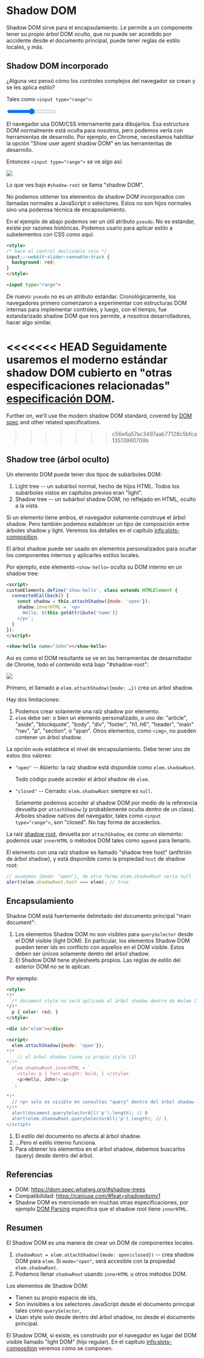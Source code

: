 # Shadow DOM

Shadow DOM sirve para el encapsulamiento. Le permite a un componente tener su propio árbol DOM oculto, que no puede ser accedido por accidente desde el documento principal, puede tener reglas de estilo locales, y más.

## Shadow DOM incorporado

¿Alguna vez pensó cómo los controles complejos del navegador se crean y se les aplica estilo?

Tales como `<input type="range">`:

<p>
<input type="range">
</p>

El navegador usa DOM/CSS internamente para dibujarlos. Esa estructura DOM normalmente está oculta para nosotros, pero podemos verla con herramientas de desarrollo. Por ejemplo, en Chrome, necesitamos habilitar la opción "Show user agent shadow DOM" en las herramientas de desarrollo.

Entonces `<input type="range">` se ve algo así:

![](shadow-dom-range.png)

Lo que ves bajo `#shadow-root` se llama "shadow DOM".

No podemos obtener los elementos de shadow DOM incorporados con llamadas normales a JavaScript o selectores. Estos no son hijos normales sino una poderosa técnica de encapsulamiento.

En el ejemplo de abajo podemos ver un útil atributo `pseudo`. No es estándar, existe por razones históricas. Podemos usarlo para aplicar estilo a subelementos con CSS como aquí:

```html run autorun
<style>
/* hace el control deslizable rojo */
input::-webkit-slider-runnable-track {
  background: red;
}
</style>

<input type="range">
```

De nuevo: `pseudo` no es un atributo estándar. Cronológicamente, los navegadores primero comenzaron a experimentar con estructuras DOM internas para implementar controles, y luego, con el tiempo, fue estandarizado shadow DOM que nos permite, a nosotros desarrolladores, hacer algo similar.

<<<<<<< HEAD
Seguidamente usaremos el moderno estándar shadow DOM cubierto en "otras especificaciones relacionadas" [especificación DOM](https://dom.spec.whatwg.org/#shadow-trees).
=======
Further on, we'll use the modern shadow DOM standard, covered by [DOM spec](https://dom.spec.whatwg.org/#shadow-trees) and other related specifications.
>>>>>>> c56e6a57ac3497aab77128c5bfca13513980709b

## Shadow tree (árbol oculto)

Un elemento DOM puede tener dos tipos de subárboles DOM:

1. Light tree -- un subárbol normal, hecho de hijos HTML. Todos los subárboles vistos en capítulos previos eran "light".
2. Shadow tree -- un subárbol shadow DOM, no reflejado en HTML, oculto a la vista.

Si un elemento tiene ambos, el navegador solamente construye el árbol shadow. Pero también podemos establecer un tipo de composición entre árboles shadow y light. Veremos los detalles en el capítulo <info:slots-composition>.

El árbol shadow puede ser usado en elementos personalizados para ocultar los componentes internos y aplicarles estilos locales.

Por ejemplo, este elemento `<show-hello>` oculta su DOM interno en un shadow tree:

```html run autorun height=60
<script>
customElements.define('show-hello', class extends HTMLElement {
  connectedCallback() {
    const shadow = this.attachShadow({mode: 'open'});
    shadow.innerHTML = `<p>
      Hello, ${this.getAttribute('name')}
    </p>`;
  }  
});
</script>

<show-hello name="John"></show-hello>
```

Así es como el DOM resultante se ve en las herramientas de desarrollador de Chrome, todo el contenido está bajo "#shadow-root":

![](shadow-dom-say-hello.png)

Primero, el llamado a `elem.attachShadow({mode: …})` crea un árbol shadow.

Hay dos limitaciones:
1. Podemos crear solamente una raíz shadow por elemento.
2. `elem` debe ser: o bien un elemento personalizado, o uno de: "article", "aside", "blockquote", "body", "div", "footer", "h1..h6", "header", "main" "nav", "p", "section", o "span". Otros elementos, como `<img>`, no pueden contener un árbol shadow.

La opción `mode` establece el nivel de encapsulamiento. Debe tener uno de estos dos valores:
- `"open"` -- Abierto: la raíz shadow está disponible como `elem.shadowRoot`.

    Todo código puede acceder el árbol shadow de `elem`.   
- `"closed"` -- Cerrado: `elem.shadowRoot` siempre es `null`.

    Solamente podemos acceder al shadow DOM por medio de la referencia devuelta por `attachShadow` (y probablemente oculta dentro de un class). Árboles shadow nativos del navegador, tales como `<input type="range">`, son "closed". No hay forma de accederlos.

La raíz [shadow root](https://dom.spec.whatwg.org/#shadowroot), devuelta por `attachShadow`, es como un elemento: podemos usar `innerHTML` o métodos DOM tales como `append` para llenarlo.

El elemento con una raíz shadow es llamado "shadow tree host" (anfitrión de árbol shadow), y está disponible como la propiedad `host` de shadow root:

```js
// asumimos {mode: "open"}, de otra forma elem.shadowRoot sería null
alert(elem.shadowRoot.host === elem); // true
```

## Encapsulamiento

Shadow DOM está fuertemente delimitado del documento principal "main document":

1. Los elementos Shadow DOM no son visibles para `querySelector` desde el DOM visible (light DOM). En particular,  los elementos Shadow DOM pueden tener ids en conflicto con aquellos en el DOM visible. Estos deben ser únicos solamente dentro del árbol shadow.
2. El Shadow DOM tiene stylesheets propios. Las reglas de estilo del exterior DOM no se le aplican.

Por ejemplo:

```html run untrusted height=40
<style>
*!*
  /* document style no será aplicado al árbol shadow dentro de #elem (1) */
*/!*
  p { color: red; }
</style>

<div id="elem"></div>

<script>
  elem.attachShadow({mode: 'open'});
*!*
    // el árbol shadow tiene su propio style (2)
*/!*
  elem.shadowRoot.innerHTML = `
    <style> p { font-weight: bold; } </style>
    <p>Hello, John!</p>
  `;

*!*
  // <p> solo es visible en consultas "query" dentro del árbol shadow (3)
*/!*
  alert(document.querySelectorAll('p').length); // 0
  alert(elem.shadowRoot.querySelectorAll('p').length); // 1
</script>  
```

1. El estilo del documento no afecta al árbol shadow.
2. ...Pero el estilo interno funciona.
3. Para obtener los elementos en el árbol shadow, debemos buscarlos (query) desde dentro del árbol.

## Referencias

- DOM: <https://dom.spec.whatwg.org/#shadow-trees>
- Compatibilidad: <https://caniuse.com/#feat=shadowdomv1>
- Shadow DOM es mencionado en muchas otras especificaciones, por ejemplo [DOM Parsing](https://w3c.github.io/DOM-Parsing/#the-innerhtml-mixin) especifica que el shadow root tiene `innerHTML`.


## Resumen

El Shadow DOM es una manera de crear un DOM de componentes locales.

1. `shadowRoot = elem.attachShadow({mode: open|closed})` -- crea shadow DOM para `elem`. Si `mode="open"`, será accesible con la propiedad `elem.shadowRoot`.
2. Podemos llenar `shadowRoot` usando `innerHTML` u otros métodos DOM.

Los elementos de Shadow DOM:
- Tienen su propio espacio de ids,
- Son invisibles a los selectores JavaScript desde el documento principal tales como `querySelector`,
- Usan style solo desde dentro del árbol shadow, no desde el documento principal.

El Shadow DOM, si existe, es construido por el navegador en lugar del DOM visible llamado "light DOM" (hijo regular). En el capítulo <info:slots-composition> veremos cómo se componen.
